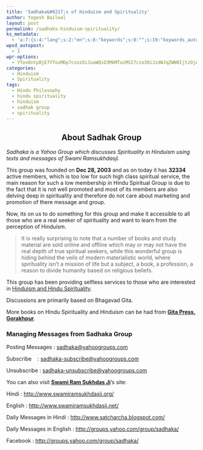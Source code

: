 ```yaml
---
title: 'Sadhaka&#8217;s of Hinduism and Spirituality'
author: Yogesh Bailwal
layout: post
permalink: /sadhaks-hinduism-spirituality/
ks_metadata:
  - 'a:7:{s:4:"lang";s:2:"en";s:8:"keywords";s:0:"";s:19:"keywords_autoupdate";s:1:"0";s:11:"description";s:0:"";s:22:"description_autoupdate";s:1:"0";s:5:"title";s:0:"";s:6:"robots";s:12:"index,follow";}'
wpsd_autopost:
  - 1
wpr-options:
  - YToxOntpOjE7YToxMDp7czozOiJuaWQiO3M6MToiMSI7czo3OiJzdWJqZWN0IjtzOjA6IiI7czo4OiJ0ZXh0Ym9keSI7czowOiIiO3M6ODoiaHRtbGJvZHkiO3M6MDoiIjtzOjc6ImRpc2FibGUiO2k6MDtzOjE1OiJub2N1c3RvbWl6YXRpb24iO2k6MTtzOjEyOiJub3Bvc3RzZXJpZXMiO2k6MTtzOjEwOiJodG1sZW5hYmxlIjtpOjE7czoxMjoiYXR0YWNoaW1hZ2VzIjtpOjE7czoyMToic2tpcGFjdGl2ZXN1YnNjcmliZXJzIjtpOjE7fX0=
categories:
  - Hinduism
  - Spirituality
tags:
  - Hindu Philosophy
  - hindu spirituality
  - hinduism
  - sadhak group
  - spirituality
---
```

<h2 style="text-align: center;">
  About Sadhak Group
</h2>

*Sadhaka is a Yahoo Group which discusses Spirituality in Hinduism using texts and messages of Swami Ramsukhdasji.*

This group was founded on **Dec 28, 2003** and as on today it has **32334** active members, which is too low for such high class spiritual service, the main reason for such a low membership in Hindu Spiritual Group is due to the fact that it is not well promoted and most of its members are also delving deep in spirituality and therefore do not care about marketing and promotion of there message and group.

Now, its on us to do something for this group and make it accessible to all those who are a real seeker of spirituality and want to learn from the perception of Hinduism.

> It is really surprising to note that a number of books and study material are sold online and offline which may or may not have the real depth of true spiritual seekers, while this wonderful group is hiding behind the veils of modern materialistic world, where spirituality isn&#8217;t a mission of life but a subject, a book, a profession, a reason to divide humanity based on religious beliefs.

This group has been providing selfless services to those who are interested in [Hinduism and Hindu Spirituality][1].

Discussions are primarily based on Bhagavad Gita.

More books on Hindu Spirituality and Hinduism can be had from <a href="http://www.gitapress.org/" target="_blank"><strong>Gita Press, Gorakhpur</strong></a>.

### Managing Messages from Sadhaka Group

Posting Messages : sadhaka@yahoogroups.com

Subscribe    : sadhaka-subscribe@yahoogroups.com

Unsubscribe : sadhaka-unsubscribe@yahoogroups.com

You can also visit [**Swami Ram Sukhdas Ji**][2]&#8216;s site:

Hindi : http://www.swamiramsukhdasji.org/

English : http://www.swamiramsukhdasji.net/

Daily Messages in Hindi : http://www.satcharcha.blogspot.com/

Daily Messages in English : http://groups.yahoo.com/group/sadhaka/

Facebook : http://groups.yahoo.com/group/sadhaka/

 [1]: http://www.philosophyinlife.info/category/spirituality/hinduism
 [2]: http://www.swamiramsukhdasji.org/